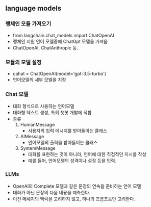 ## language models

### 랭체인 모듈 가져오기

- from langchain.chat_models import ChatOpenAI
- 랭체인 지원 언어 모델중에 ChatGpt 모델을 가져옴
- ChatOpenAI, ChatAnthropic 등..

### 모듈의 모델 설정

- cahat = ChatOpenAI(model='gpt-3.5-turbo')
- 언어모델의 세부 모델을 지정

### Chat 모델

- 대화 형식으로 사용하는 언어모델
- 대화형 텍스트 생성, 특히 챗봇 개발에 적합
- 종류
  1.  HumanMessage
      - 사용자의 입력 메시지를 받아들이는 클래스
  2.  AIMessage
      - 언어모델의 출력을 받아들이는 클래스
  3.  SystemMessage
      - 대화를 표현하는 것이 아니라, 언어에 대한 직접적인 지시를 작성
      - 예를 들어, 언어모델의 성격이나 설정 등을 입력.

### LLMs

- OpenAI의 Complete 모델과 같은 문장의 연속을 준비하는 언어 모델
- 대화가 아닌 문장의 다음 내용을 예측한다.
- 이전 메세지의 맥락을 고려하지 않고, 하나의 프롬프트만 고려한다.
